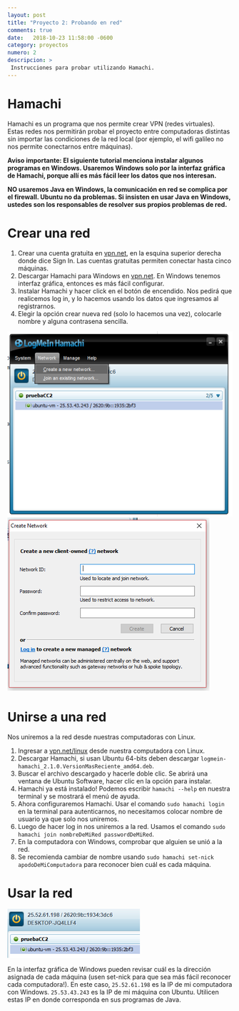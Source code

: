 ```yaml
---
layout: post
title: "Proyecto 2: Probando en red"
comments: true
date:   2018-10-23 11:58:00 -0600
category: proyectos
numero: 2
descripcion: >
 Instrucciones para probar utilizando Hamachi.
---
```


# Hamachi
Hamachi es un programa que nos permite crear VPN (redes virtuales). Estas redes nos permitirán probar el proyecto entre computadoras distintas sin importar las condiciones de la red local (por ejemplo, el wifi galileo no nos permite conectarnos entre máquinas).

**Aviso importante: El siguiente tutorial menciona instalar algunos programas en Windows. Usaremos Windows solo por la interfaz gráfica de Hamachi, porque allí es más fácil leer los datos que nos interesan.**

**NO usaremos Java en Windows, la comunicación en red se complica por el firewall. Ubuntu no da problemas. Si insisten en usar Java en Windows, ustedes son los responsables de resolver sus propios problemas de red.**

# Crear una red

1. Crear una cuenta gratuita en [vpn.net](https://www.vpn.net/), en la esquina superior derecha donde dice Sign In. Las cuentas gratuitas permiten conectar hasta cinco máquinas.
2. Descargar Hamachi para Windows en [vpn.net](https://www.vpn.net/). En Windows tenemos interfaz gráfica, entonces es más fácil configurar.
3. Instalar Hamachi y hacer click en el botón de encendido. Nos pedirá que realicemos log in, y lo hacemos usando los datos que ingresamos al registrarnos.
4. Elegir la opción crear nueva red (solo lo hacemos una vez), colocarle nombre y alguna contrasena sencilla.

![Paso 4](/assets/imgs/hamachi01.png) ![Paso 4](/assets/imgs/hamachi02.png)

# Unirse a una red

Nos uniremos a la red desde nuestras computadoras con Linux.

1. Ingresar a [vpn.net/linux](https://www.vpn.net/linux) desde nuestra computadora con Linux. 
2. Descargar Hamachi, si usan Ubuntu 64-bits deben descargar `logmein-hamachi_2.1.0.VersionMasReciente_amd64.deb`.
3. Buscar el archivo descargado y hacerle doble clic. Se abrirá una ventana de Ubuntu Software, hacer clic en la opción para instalar.
4. Hamachi ya está instalado! Podemos escribir `hamachi --help` en nuestra terminal y se mostrará el menú de ayuda.
5. Ahora configuraremos Hamachi. Usar el comando `sudo hamachi login` en la terminal para autenticarnos, no necesitamos colocar nombre de usuario ya que solo nos uniremos.
6. Luego de hacer log in nos uniremos a la red. Usamos el comando `sudo hamachi join nombreDeMiRed passwordDeMiRed`.
7. En la computadora con Windows, comprobar que alguien se unió a la red.
8. Se recomienda cambiar de nombre usando `sudo hamachi set-nick apodoDeMiComputadora` para reconocer bien cuál es cada máquina.

# Usar la red
![IP](/assets/imgs/hamachi03.png)

En la interfaz gráfica de Windows pueden revisar cuál es la dirección asignada de cada máquina (usen set-nick para que sea más fácil reconocer cada computadora!).
En este caso, `25.52.61.198` es la IP de mi computadora con Windows. `25.53.43.243` es la IP de mi máquina con Ubuntu. Utilicen estas IP en donde corresponda en sus programas de Java.
